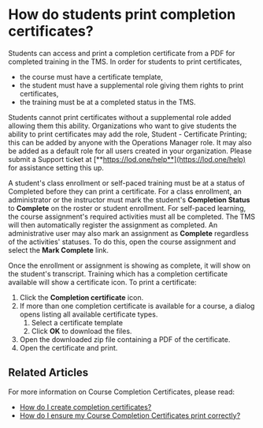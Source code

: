 # How do students print completion certificates?

Students can access and print a completion certificate from a PDF for completed training in the TMS. In order for students to print certificates, 
- the course must have a certificate template, 
- the student must have a supplemental role giving them rights to print certificates, 
- the training must be at a completed status in the TMS.

Students cannot print certificates without a supplemental role added allowing them this ability. Organizations who want to give students the ability to print certificates may add the role, Student - Certificate Printing; this can be added by anyone with the Operations Manager role. It may also be added as a default role for all users created in your organization. Please submit a Support ticket at [**https://lod.one/help**](https://lod.one/help) for assistance setting this up.

A student's class enrollment or self-paced training must be at a status of Completed before they can print a certificate. For a class enrollment, an administrator or the instructor must mark the student's **Completion Status** to **Complete** on the roster or student enrollment. For self-paced learning, the course assignment's required activities must all be completed. The TMS will then automatically register the assignment as completed. An administrative user may also mark an assignment as **Complete** regardless of the activities' statuses. To do this, open the course assignment and select the **Mark Complete** link.

Once the enrollment or assignment is showing as complete, it will show on the student's transcript. Training which has a completion certificate available will show a certificate icon. To print a certificate:

1. Click the **Completion certificate** icon.
1. If more than one completion certificate is available for a course, a dialog opens listing all available certificate types. 
     1. Select a certificate template
     1. Click **OK** to download the files. 
1. Open the downloaded zip file containing a PDF of the certificate. 
1. Open the certificate and print.

## Related Articles
For more information on Course Completion Certificates, please read:

- [How do I create completion certificates?](/tms/tms-administrators/miscellaneous/create-completion-certificates.md)
- [How do I ensure my Course Completion Certificates print correctly?](/tms/tms-administrators/miscellaneous/ensure-completion-certificates-print-correctly.md)
